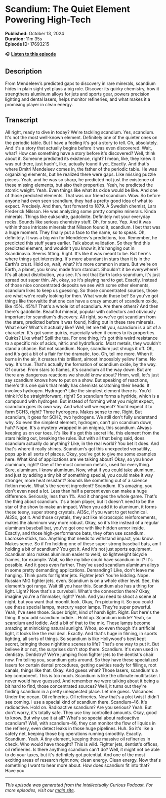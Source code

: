 # Scandium: The Quiet Element Powering High-Tech

**Published:** October 13, 2024  
**Duration:** 11m 35s  
**Episode ID:** 17693215

🎧 **[Listen to this episode](https://intellectuallycurious.buzzsprout.com/2529712/episodes/17693215-scandium-the-quiet-element-powering-high-tech)**

## Description

From Mendeleev’s predicted gaps to discovery in rare minerals, scandium hides in plain sight yet plays a big role. Discover its quirky chemistry, how it strengthens aluminum alloys for jets and sports gear, powers precision lighting and dental lasers, helps monitor refineries, and what makes it a promising player in clean energy.

## Transcript

All right, ready to dive in today? We're tackling scandium. Yes, scandium. It's not the most well-known element. Definitely one of the quieter ones on the periodic table. But I have a feeling it's got a story to tell. Oh, absolutely. And it's a story that actually begins before it was even discovered. Wait, what? How can something have a story before it's discovered? Well, think about it. Someone predicted its existence, right? I mean, like, they knew it was out there, just hadn't, like, actually found it yet. Exactly. And that's where Dmitri Mendeleev comes in, the father of the periodic table. He was organizing elements, but he realized there were gaps. Like missing puzzle pieces. Yeah, and he was so sharp, he predicted not just the existence of these missing elements, but also their properties. Yeah, he predicted the atomic weight. Yeah. Even things like what its oxide would be like. And one of those predicted elements. That was our friend scandium. Wow. So before anyone had even seen scandium, they had a pretty good idea of what to expect. Precisely. And then, fast forward to 1879. A Swedish chemist, Lars Frederick Nilsson. He was analyzing some pretty complex minerals. Kinda minerals. Things like euksonite, gadolinite. Definitely not your everyday rocks. Sounds like serious chemistry stuff. Oh, for sure. Yep. And it was within those intricate minerals that Nilsson found it, scandium. I bet that was a huge moment. They finally put a face to the name, so to speak. Oh, definitely. It was a big win for Mendeleev's predictions, too. Remember, he predicted this stuff years earlier. Talk about validation. So they find this predicted element, and wouldn't you know it, it's hanging out in Scandinavia. Seems fitting. Right. It's like it was meant to be. But here's where things get interesting. It's more abundant in stars than it is in the Earth's crust. Hold on, wait, what? It's more common in stars. But we're on Earth, a planet, you know, made from stardust. Shouldn't it be everywhere? It's all about distribution, you see. It's not that Earth lacks scandium, it's just spread out super thin. Ah, okay, so it's playing hard to get. Exactly. Instead of those nice concentrated deposits we see with some other elements, scandium likes to keep us guessing. So those concentrated sources, those are what we're really looking for then. What would those be? So you've got things like thorvaitite that one can have a crazy amount of scandium oxide, like 45%. 45%? That's a whole lot of scandium. Are there others? And then there's gadolinite. Beautiful mineral, popular with collectors and obviously important for scandium's discovery. All right, so we've got scandium from the stars, predicted before it was found, hiding out in these rare minerals. What else? What's it actually like? Well, let me tell you, scandium is a bit of a character. It's got some quirks, especially when it comes to its properties. Quirks? Like what? Spill the tea. For one thing, it's got this weird resistance to a specific mix of acids, nitric and hydrofluoric. Most metals, they wouldn't stand a chance. But not scandium. Nope, scandium just shrugs it off. Oh, and it's got a bit of a flair for the dramatic, too. Oh, tell me more. When it burns in the air, it creates this brilliant, almost impossibly yellow flame. No way. It's true. That's actually the formation of scandium oxide, by the way. Of course. From stars to flames, it's scandium all the way down. But are there any dangerous reactions we should know about? Hmm, well, let's just say scandium knows how to put on a show. But speaking of reactions, there's this one quirk that really has chemists scratching their heads. It involves hydrogen. Hydrogen? Like the simplest element there is. You'd think it'd be straightforward, right? So scandium forms a hydride, which is a compound with hydrogen. But instead of forming what you might expect, scandium goes its own way. And what will we expect? You'd expect it to form SCH3, right? Three hydrogens. Makes sense to me. Right. But scandium, it goes for SCH2, two hydrogens. We still don't fully understand why. So even the simplest element, hydrogen, can't pin scandium down, huh? Nope. It's a mystery wrapped in an enigma, this scandium. Always keeping us on our toes. It's like it's got this secret life, this element from the stars hiding out, breaking the rules. But with all that being said, does scandium actually do anything? Like, in the real world? You bet it does. And that's where it really shines. Scandium's got this unexpected versatility, pops up in all sorts of places. Okay, you've got to give me some examples here. What kind of applications are we talking about? Okay, so you know aluminum, right? One of the most common metals, used for everything. Sure, aluminum. I know aluminum. Now, what if you could take aluminum, and just by adding a tiny bit of something special, you could make it way stronger, more heat resistant? Sounds like something out of a science fiction movie. What's the secret ingredient? Scandium. It's amazing, you don't even need a lot. Less than half a percent even can make a huge difference. Seriously, less than 1%. And it changes the whole game. That's the thing about scandium. It's a team player, but it doesn't need to be the star of the show to make an impact. When you add it to aluminum, it forms these teeny, super strong crystals. Al3Sc, if you want to get technical. Al3Sc, got it. And those crystals, they act like microscopic reinforcements, makes the aluminum way more robust. Okay, so it's like instead of a regular aluminum baseball bat, you've got one with like hidden armor inside. Exactly, and those high-performance bats, they often use scandium. Lacrosse sticks, too. Anything that needs to withstand impact, you know. Makes sense. So if I'm holding one of these super strong baseball bats, am I holding a bit of scandium? You got it. And it's not just sports equipment. Scandium also makes aluminum easier to weld, so lightweight bicycle frames, for example. Wait, so like my bike could have scandium in it? It's possible. And it goes even further. They've used scandium aluminum alloys in some pretty demanding applications. Demanding? Like, don't leave me hanging. Think parts for fighter jets. Fighter jets? You're kidding. Nope. Russian MiG fighter jets, even. Scandium is on a whole other level. See, this element's got range. Wait till you hear this. Scandium also has a thing for light. Light? Now that's a curveball. What's the connection there? Okay, imagine you're a filmmaker, right? Yeah. And you need to shoot a scene at night, but you want that moonlit look. Okay, I'm picturing it. So you could use these special lamps, mercury vapor lamps. They're super powerful. Yeah, I've seen those. Super bright, kind of harsh light. Right. But here's the thing. If you add scandium iodide... Hold up. Scandium iodide? Yeah, so scandium and iodide. Add a bit of that to the mix. Those lamps become amazing at mimicking natural sunlight. Whoa, so even though it's artificial light, it looks like the real deal. Exactly. And that's huge in filming, in sports lighting, all sorts of things. So scandium is like Hollywood's best kept secret, bringing those nighttime scenes to life? That's one way to put it. But believe it or not, the surprises don't stop there. Scandium. It's even used in dentistry. Dentistry? We're jumping from fighter jets to the dentist's chair now. I'm telling you, scandium gets around. So they have these specialized lasers for certain dental procedures, getting cavities ready for fillings, root canals, things like that. Okay. And guess what? Those lasers, scandium's a key component. This is too much. Scandium is like the ultimate multitasker. I never would have guessed. And remember we were talking about it being a bit hard to find, those concentrated sources? Well, it turns out they're finding scandium in a pretty unexpected place. Let me guess. Volcanoes. Under the ocean. Oil refineries. Oil refineries. Now that's a plot twist I didn't see coming. I use a special kind of scandium there. Scandium-46. It's radioactive. Hold on. Radioactive scandium? Are you serious? Yeah. But don't worry, it's totally safe. They use tiny controlled amounts. Okay, good to know. But why use it at all? What's so special about radioactive scandium? Well, with scandium-46, they can monitor the flow of liquids in the refinery, even detect leaks in those huge pipelines. Huh. So it's like a safety net, keeping those big operations running smoothly. Exactly. Scandium. Yeah. A tiny element, keeping those massive oil refineries in check. Who would have thought? This is wild. Fighter jets, dentist's offices, oil refineries. Is there anything scandium can't do? Well, it might not be able to do your taxes, but it's definitely got potential. And one of the most exciting areas of research right now, clean energy. Clean energy. Now that's something I want to hear more about. How does scandium fit into that? Have you

---
*This episode was generated from the Intellectually Curious Podcast. For more episodes, visit our [main site](https://intellectuallycurious.buzzsprout.com).*
